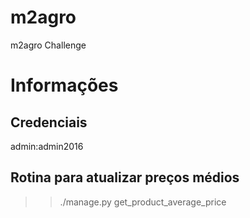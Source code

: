 # m2agro
m2agro Challenge


# Informações
## Credenciais
admin:admin2016

## Rotina para atualizar preços médios
>> ./manage.py get_product_average_price